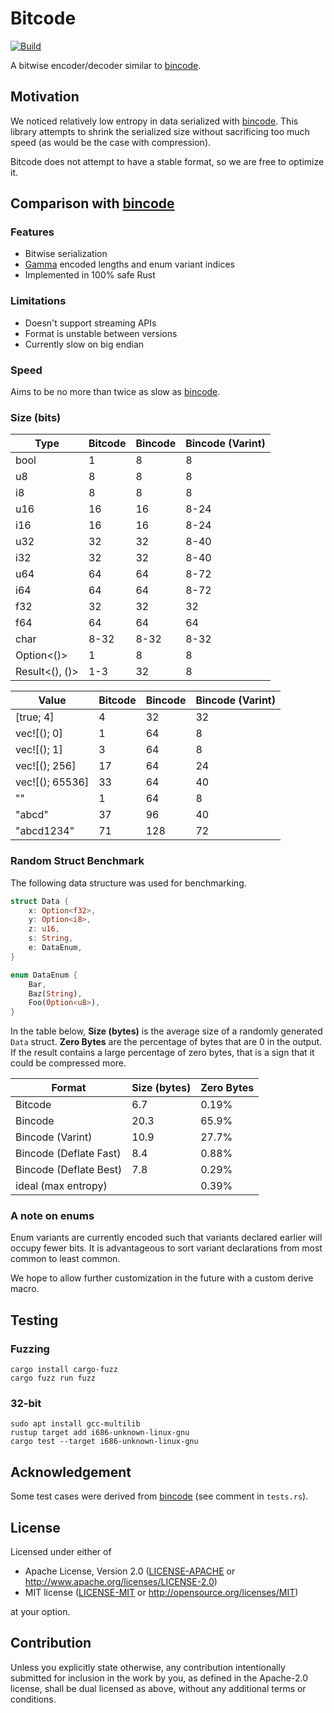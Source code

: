 # Bitcode

[![Build](https://github.com/SoftbearStudios/bitcode/actions/workflows/build.yml/badge.svg)](https://github.com/SoftbearStudios/bitcode/actions/workflows/build.yml)

A bitwise encoder/decoder similar to [bincode](https://github.com/bincode-org/bincode).

## Motivation

We noticed relatively low entropy in data serialized with [bincode](https://github.com/bincode-org/bincode). This library attempts to shrink the serialized size without sacrificing too much speed (as would be the case with compression).

Bitcode does not attempt to have a stable format, so we are free to optimize it.

## Comparison with [bincode](https://github.com/bincode-org/bincode)

### Features

- Bitwise serialization
- [Gamma](https://en.wikipedia.org/wiki/Elias_gamma_coding) encoded lengths and enum variant indices
- Implemented in 100% safe Rust

### Limitations

- Doesn't support streaming APIs
- Format is unstable between versions
- Currently slow on big endian

### Speed

Aims to be no more than twice as slow as [bincode](https://github.com/bincode-org/bincode).

### Size (bits)

| Type            | Bitcode | Bincode | Bincode (Varint) |
|-----------------|---------|---------|------------------|
| bool            | 1       | 8       | 8                |
| u8              | 8       | 8       | 8                |
| i8              | 8       | 8       | 8                |
| u16             | 16      | 16      | 8-24             |
| i16             | 16      | 16      | 8-24             |
| u32             | 32      | 32      | 8-40             |
| i32             | 32      | 32      | 8-40             |
| u64             | 64      | 64      | 8-72             |
| i64             | 64      | 64      | 8-72             |
| f32             | 32      | 32      | 32               |
| f64             | 64      | 64      | 64               |
| char            | 8-32    | 8-32    | 8-32             |
| Option<()>      | 1       | 8       | 8                |
| Result<(), ()>  | 1-3     | 32      | 8                |

| Value           | Bitcode | Bincode | Bincode (Varint) |
|-----------------|---------|---------|------------------|
| [true; 4]       | 4       | 32      | 32               |
| vec![(); 0]     | 1       | 64      | 8                |
| vec![(); 1]     | 3       | 64      | 8                |
| vec![(); 256]   | 17      | 64      | 24               |
| vec![(); 65536] | 33      | 64      | 40               |
| ""              | 1       | 64      | 8                |
| "abcd"          | 37      | 96      | 40               |
| "abcd1234"      | 71      | 128     | 72               |

### Random Struct Benchmark

The following data structure was used for benchmarking.
```rust
struct Data {
    x: Option<f32>,
    y: Option<i8>,
    z: u16,
    s: String,
    e: DataEnum,
}

enum DataEnum {
    Bar,
    Baz(String),
    Foo(Option<u8>),
}
```
In the table below, **Size (bytes)** is the average size of a randomly generated `Data` struct.
**Zero Bytes** are the percentage of bytes that are 0 in the output.
If the result contains a large percentage of zero bytes, that is a sign that it could be compressed more.

| Format                 | Size (bytes) | Zero Bytes |
|------------------------|--------------|------------|
| Bitcode                | 6.7          | 0.19%      |
| Bincode                | 20.3         | 65.9%      |
| Bincode (Varint)       | 10.9         | 27.7%      |
| Bincode (Deflate Fast) | 8.4          | 0.88%      |
| Bincode (Deflate Best) | 7.8          | 0.29%      |
| ideal (max entropy)    |              | 0.39%      |

### A note on enums

Enum variants are currently encoded such that variants declared
earlier will occupy fewer bits. It is advantageous to sort variant
declarations from most common to least common.

We hope to allow further customization in the future with a custom derive macro.

## Testing

### Fuzzing

```
cargo install cargo-fuzz
cargo fuzz run fuzz
```

### 32-bit

```
sudo apt install gcc-multilib
rustup target add i686-unknown-linux-gnu
cargo test --target i686-unknown-linux-gnu
```

## Acknowledgement

Some test cases were derived from [bincode](https://github.com/bincode-org/bincode) (see comment in `tests.rs`).

## License

Licensed under either of

 * Apache License, Version 2.0
   ([LICENSE-APACHE](LICENSE-APACHE) or http://www.apache.org/licenses/LICENSE-2.0)
 * MIT license
   ([LICENSE-MIT](LICENSE-MIT) or http://opensource.org/licenses/MIT)

at your option.

## Contribution

Unless you explicitly state otherwise, any contribution intentionally submitted
for inclusion in the work by you, as defined in the Apache-2.0 license, shall be
dual licensed as above, without any additional terms or conditions.